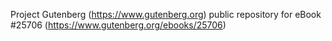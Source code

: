 Project Gutenberg (https://www.gutenberg.org) public repository for eBook #25706 (https://www.gutenberg.org/ebooks/25706)
